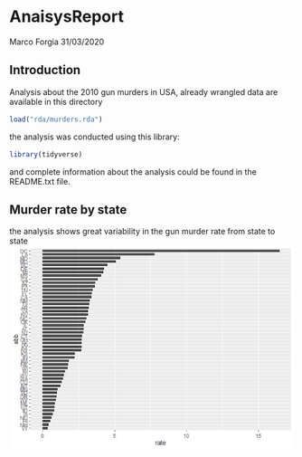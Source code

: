 AnaisysReport
================
Marco Forgia
31/03/2020

## Introduction

Analysis about the 2010 gun murders in USA, already wrangled data are
available in this directory

``` r
load("rda/murders.rda")
```

the analysis was conducted using this library:

``` r
library(tidyverse)
```

and complete information about the analysis could be found in the
README.txt file.

## Murder rate by state

the analysis shows great variability in the gun murder rate from state
to state ![](Report_files/figure-gfm/murder-rate-by-state-1.png)<!-- -->
